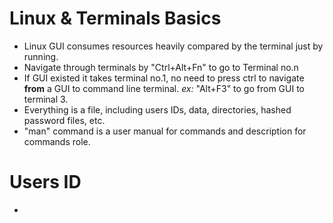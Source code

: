 # Linux & Terminals Basics
- Linux GUI consumes resources heavily compared by the terminal  just by running.
- Navigate through terminals by "Ctrl+Alt+Fn" to go to Terminal no.n
- If GUI existed it takes terminal no.1, no need to press ctrl to navigate **from** a GUI to command line terminal. *ex:* "Alt+F3" to go from GUI to terminal 3.
- Everything is a file, including users IDs, data, directories, hashed password files, etc.
- "man" command is a user manual for commands and description for commands role.

# Users ID
- 
